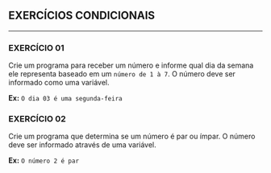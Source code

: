 ## EXERCÍCIOS CONDICIONAIS
---
### EXERCÍCIO 01
Crie um programa para receber um número e informe qual dia da semana ele representa baseado em um `número de 1 à 7`. O número deve ser informado como uma variável.
  
  **Ex:** `O dia 03 é uma segunda-feira`


### EXERCÍCIO 02
Crie um programa que determina se um número é par ou ímpar.
O número deve ser informado através de uma variável.

 **Ex:** `O número 2 é par `
 
